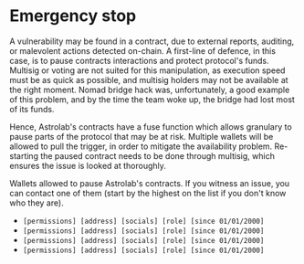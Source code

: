 # Emergency stop

A vulnerability may be found in a contract, due to external reports, auditing, or malevolent actions detected on-chain. A first-line of defence, in this case, is to pause contracts interactions and protect protocol's funds. Multisig or voting are not suited for this manipulation, as execution speed must be as quick as possible, and multisig holders may not be available at the right moment. Nomad bridge hack was, unfortunately, a good example of this problem, and by the time the team woke up, the bridge had lost most of its funds.

Hence, Astrolab's contracts have a fuse function which allows granulary to pause parts of the protocol that may be at risk. Multiple wallets will be allowed to pull the trigger, in order to mitigate the availability problem. Re-starting the paused contract needs to be done through multisig, which ensures the issue is looked at thoroughly. 

Wallets allowed to pause Astrolab's contracts. If you witness an issue, you can contact one of them (start by the highest on the list if you don't know who they are).

- `[permissions] [address] [socials] [role] [since 01/01/2000]`
- `[permissions] [address] [socials] [role] [since 01/01/2000]`
- `[permissions] [address] [socials] [role] [since 01/01/2000]`
- `[permissions] [address] [socials] [role] [since 01/01/2000]` 
